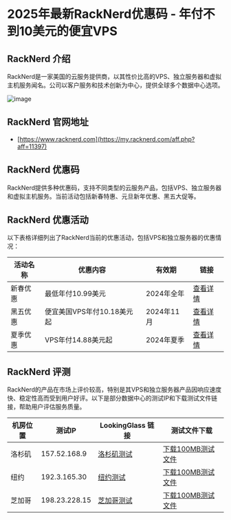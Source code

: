 # 2025年最新RackNerd优惠码 - 年付不到10美元的便宜VPS

## RackNerd 介绍
RackNerd是一家美国的云服务提供商，以其性价比高的VPS、独立服务器和虚拟主机服务闻名。公司以客户服务和技术创新为中心，提供全球多个数据中心选项。

![image](https://github.com/hbyxssrw/RackNerd/assets/167603339/80dd5ad5-94ea-4722-908a-23e3e0bc8bfe)

## RackNerd 官网地址
- [https://www.racknerd.com](https://my.racknerd.com/aff.php?aff=11397)

## RackNerd 优惠码
RackNerd提供多种优惠码，支持不同类型的云服务产品，包括VPS、独立服务器和虚拟主机服务。当前活动包括新春特惠、元旦新年优惠、黑五大促等。

## RackNerd 优惠活动
以下表格详细列出了RackNerd当前的优惠活动，包括VPS和独立服务器的优惠情况：

| 活动名称       | 优惠内容             | 有效期         | 链接                                     |
|-------------|--------------------|--------------|-----------------------------------------|
| 新春优惠       | 最低年付10.99美元       | 2024年全年      | [查看详情](https://my.racknerd.com/aff.php?aff=11397) |
| 黑五优惠       | 便宜美国VPS年付10.18美元起 | 2024年11月     | [查看详情](https://my.racknerd.com/aff.php?aff=11397) |
| 夏季优惠       | VPS年付14.88美元起     | 2024年夏季      | [查看详情](https://my.racknerd.com/aff.php?aff=11397) |

## RackNerd 评测
RackNerd的产品在市场上评价较高，特别是其VPS和独立服务器产品因响应速度快、稳定性高而受到用户好评。以下是部分数据中心的测试IP和下载测试文件链接，帮助用户评估服务质量。

| 机房位置       | 测试IP         | LookingGlass 链接                     | 测试文件下载                             |
|-------------|--------------|--------------------------------------|----------------------------------------|
| 洛杉矶       | 157.52.168.9  | [洛杉矶测试](https://lg-lax.racknerd.com) | [下载100MB测试文件](http://lg-lax.racknerd.com/100MB.test) |
| 纽约       | 192.3.165.30  | [纽约测试](https://lg-nj.racknerd.com) | [下载100MB测试文件](http://lg-nj.racknerd.com/100MB.test) |
| 芝加哥       | 198.23.228.15 | [芝加哥测试](https://lg-chi.racknerd.com) | [下载100MB测试文件](http://lg-chi.racknerd.com/100MB.test) |
